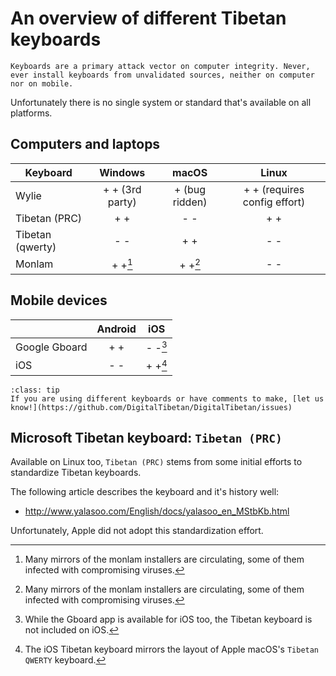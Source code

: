 # An overview of different Tibetan keyboards

```{warning}
Keyboards are a primary attack vector on computer integrity. Never, ever install keyboards from unvalidated sources, neither on computer nor on mobile.
```
Unfortunately there is no single system or standard that's available on all platforms.

## Computers and laptops

| Keyboard | Windows | macOS | Linux |
| - | :----: | :----: | :----: |
| Wylie | + + (3rd party) | + (bug ridden) | + + (requires config effort) |
| Tibetan (PRC) | + + | - - | + + |
| Tibetan (qwerty) | - - | + + | - - |
| Monlam | + +[^mondist] | + +[^mondist] | - -|

## Mobile devices

| | Android | iOS |
| - | :----: | :----: |
| Google Gboard | + + | - -[^gboard] |
| iOS | - - | + +[^tibq] |

```{admonition} You know of other or better keyboards?
:class: tip
If you are using different keyboards or have comments to make, [let us know!](https://github.com/DigitalTibetan/DigitalTibetan/issues)
```
## Microsoft Tibetan keyboard: `Tibetan (PRC)`

Available on Linux too, `Tibetan (PRC)` stems from some initial efforts to standardize Tibetan keyboards.

The following article describes the keyboard and it's history well:

- <http://www.yalasoo.com/English/docs/yalasoo_en_MStbKb.html>

Unfortunately, Apple did not adopt this standardization effort.


[^mondist]: Many mirrors of the monlam installers are circulating, some of them infected with compromising viruses.
[^gboard]: While the Gboard app is available for iOS too, the Tibetan keyboard is not included on iOS.
[^tibq]: The iOS Tibetan keyboard mirrors the layout of Apple macOS's `Tibetan QWERTY` keyboard.